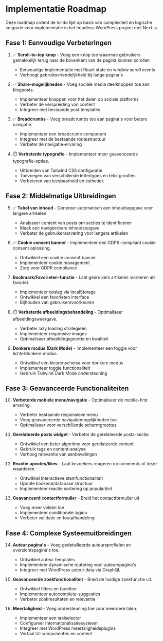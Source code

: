 # Implementatie Roadmap

Deze roadmap ordent de to-do lijst op basis van complexiteit en logische volgorde voor implementatie in het headless WordPress project met Next.js.

## Fase 1: Eenvoudige Verbeteringen
1. ✅ **Scroll-to-top knop** - Voeg een knop toe waarmee gebruikers gemakkelijk terug naar de bovenkant van de pagina kunnen scrollen.
   - Eenvoudige implementatie met React state en window scroll events
   - Verhoogt gebruiksvriendelijkheid bij lange pagina's

2. ✅ **Share-mogelijkheden** - Voeg sociale media deelknoppen toe aan blogposts.
   - Implementeer knoppen voor het delen op sociale platforms
   - Verbeter de verspreiding van content
   - Integreer met bestaande post templates

3. ✅ **Breadcrumbs** - Voeg breadcrumbs toe aan pagina's voor betere navigatie.
   - Implementeer een breadcrumb component
   - Integreer met de bestaande routestructuur
   - Verbeter de navigatie-ervaring

4. ⏱️ **Verbeterde typografie** - Implementeer meer geavanceerde typografie-opties.
   - Uitbreiden van Tailwind CSS configuratie
   - Toevoegen van verschillende lettertypes en tekstgroottes
   - Verbeteren van leesbaarheid en esthetiek

## Fase 2: Middelmatige Uitbreidingen
5. ✅ **Tabel van inhoud** - Genereer automatisch een inhoudsopgave voor langere artikelen.
   - Analyseer content van posts om secties te identificeren
   - Maak een navigeerbare inhoudsopgave
   - Verbeter de gebruikerservaring voor langere artikelen

6. ✅ **Cookie consent banner** - Implementeer een GDPR-compliant cookie consent oplossing.
   - Ontwikkel een cookie consent banner
   - Implementeer cookie management
   - Zorg voor GDPR compliance

7. **Bookmark/Favorieten-functie** - Laat gebruikers artikelen markeren als favoriet.
   - Implementeer opslag via localStorage
   - Ontwikkel een favorieten interface
   - Bijhouden van gebruikersvoorkeuren

8. ⏱️ **Verbeterde afbeeldingsbehandeling** - Optimaliseer afbeeldingsweergave.
   - Verbeter lazy loading strategieën
   - Implementeer responsive images
   - Optimaliseer afbeeldingsgrootte en kwaliteit

9. **Donkere modus (Dark Mode)** - Implementeer een toggle voor lichte/donkere modus.
   - Ontwikkel een kleurenschema voor donkere modus
   - Implementeer toggle functionaliteit
   - Gebruik Tailwind Dark Mode ondersteuning

## Fase 3: Geavanceerde Functionaliteiten
10. **Verbeterde mobiele menu/navigatie** - Optimaliseer de mobile-first ervaring.
    - Verbeter bestaande responsieve menu
    - Voeg geavanceerde navigatiemogelijkheden toe
    - Optimaliseer voor verschillende schermgroottes

11. **Gerelateerde posts widget** - Verbeter de gerelateerde posts-sectie.
    - Ontwikkel een beter algoritme voor gerelateerde content
    - Gebruik tags en content-analyse
    - Verhoog relevantie van aanbevelingen

12. **Reactie upvotes/likes** - Laat bezoekers reageren op comments of deze waarderen.
    - Ontwikkel interactieve stemfunctionaliteit
    - Update backend/database structuur
    - Implementeer reactie sortering op populariteit

13. **Geavanceerd contactformulier** - Breid het contactformulier uit.
    - Voeg meer velden toe
    - Implementeer conditionele logica
    - Verbeter validatie en foutafhandeling

## Fase 4: Complexe Systeemuitbreidingen
14. **Auteur pagina's** - Voeg gedetailleerde auteursprofielen en overzichtspagina's toe.
    - Ontwikkel auteur templates
    - Implementeer dynamische routering voor auteurspagina's
    - Integreer met WordPress auteur data via GraphQL

15. **Geavanceerde zoekfunctionaliteit** - Breid de huidige zoekfunctie uit.
    - Ontwikkel filters en facetten
    - Implementeer autocomplete-suggesties
    - Verbeter zoekresultaten en relevantie

16. **Meertaligheid** - Voeg ondersteuning toe voor meerdere talen.
    - Implementeer een taalselector
    - Configureer internationalisatiesysteem
    - Integreer met WordPress meertaligheidsplugins
    - Vertaal UI-componenten en content